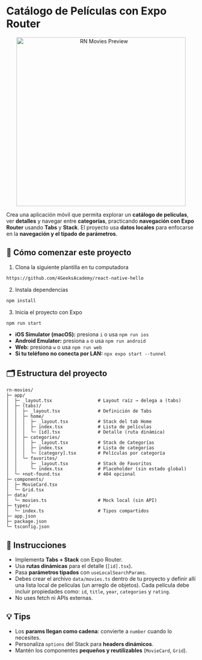 <!-- hide -->
# Catálogo de Películas con Expo Router
<!-- endhide -->

<p align="center">
  <img height="450" src="https://raw.githubusercontent.com/4GeeksAcademy/react-native-hello/main/assets/4geeks.png" alt="RN Movies Preview" />
</p>

Crea una aplicación móvil que permita explorar un **catálogo de películas**, ver **detalles** y navegar entre **categorías**, practicando **navegación con Expo Router** usando **Tabs** y **Stack**. El proyecto usa **datos locales** para enfocarse en la **navegación y el tipado de parámetros**.

<onlyfor saas="false" withBanner="false">
  
## 🌱 Cómo comenzar este proyecto

1. Clona la siguiente plantilla en tu computadora

```bash
https://github.com/4GeeksAcademy/react-native-hello
```

2. Instala dependencias

```bash
npm install
```

3. Inicia el proyecto con Expo

```bash
npm run start
```

- **iOS Simulator (macOS):** presiona `i` o usa `npm run ios`
- **Android Emulator:** presiona `a` o usa `npm run android`
- **Web:** presiona `w` o usa `npm run web`
- **Si tu teléfono no conecta por LAN:** `npx expo start --tunnel`

</onlyfor>


## 🗂️ Estructura del proyecto

```
rn-movies/
├─ app/
│  ├─ _layout.tsx                 # Layout raíz → delega a (tabs)
│  ├─ (tabs)/
│  │  ├─ _layout.tsx              # Definición de Tabs
│  │  ├─ home/
│  │  │  ├─ _layout.tsx           # Stack del tab Home
│  │  │  ├─ index.tsx             # Lista de películas
│  │  │  └─ [id].tsx              # Detalle (ruta dinámica)
│  │  ├─ categories/
│  │  │  ├─ _layout.tsx           # Stack de Categorías
│  │  │  ├─ index.tsx             # Lista de categorías
│  │  │  └─ [category].tsx        # Películas por categoría
│  │  └─ favorites/
│  │     ├─ _layout.tsx           # Stack de Favoritos
│  │     └─ index.tsx             # Placeholder (sin estado global)
│  └─ +not-found.tsx              # 404 opcional
├─ components/
│  ├─ MovieCard.tsx
│  └─ Grid.tsx
├─ data/
│  └─ movies.ts                   # Mock local (sin API)
├─ types/
│  └─ index.ts                    # Tipos compartidos
├─ app.json
├─ package.json
└─ tsconfig.json
```


## 📝 Instrucciones
- Implementa **Tabs + Stack** con Expo Router.
- Usa **rutas dinámicas** para el detalle (`[id].tsx`).
- Pasa **parámetros tipados** con `useLocalSearchParams`.
- Debes crear el archivo `data/movies.ts` dentro de tu proyecto y definir allí una lista local de películas (un arreglo de objetos). Cada película debe incluir propiedades como: `id`, `title`, `year`, `categories` y `rating`.
- No uses fetch ni APIs externas.


## 💡 Tips
- Los **params llegan como cadena**: convierte a `number` cuando lo necesites.
- Personaliza `options` del Stack para **headers dinámicos**.
- Mantén los componentes **pequeños y reutilizables** (`MovieCard`, `Grid`).

